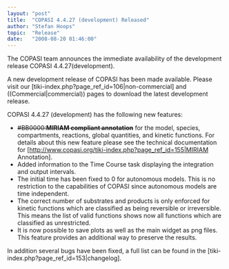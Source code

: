 ```yaml
---
layout: "post"
title:  "COPASI 4.4.27 (development) Released"
author: "Stefan Hoops"
topic:  "Release"
date:   "2008-08-20 01:46:00"
---
```


The COPASI team announces the immediate availability of the development release COPASI 4.4.27(development).

A new development release of COPASI has been made available. Please visit our [tiki-index.php?page_ref_id=106|non-commercial]  and ((Commercial|commercial)) pages to download the latest development release.

COPASI 4.4.27 (development) has the following new features:
* ~~#BB0000:__MIRIAM compliant annotation__~~ for the model, species, compartments, reactions, global quantities, and kinetic functions. For details about this new feature please see the technical documentation for [http://www.copasi.org/tiki-index.php?page_ref_id=155|MIRIAM Annotation].
* Added information to the Time Course task displaying the integration and output intervals.
* The initial time has been fixed to 0 for autonomous models. This is no restriction to the capabilities of COPASI since autonomous models are time independent.
* The correct number of substrates and products is only enforced for kinetic functions which are classified as being reversible or irreversible. This means the list of valid functions shows now all functions which are classified as unrestricted. 
* It is now possible to save plots as well as the main widget as png files. This feature provides an additional way to preserve the results.


In addition several bugs have been fixed, a full list can be found in the [tiki-index.php?page_ref_id=153|changelog].


